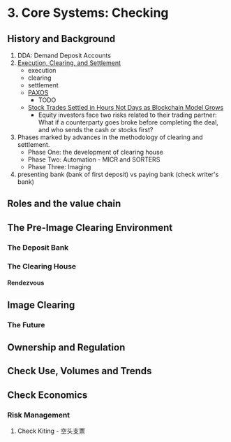 # 3. Core Systems: Checking

## History and Background

1. DDA: Demand Deposit Accounts
2. [Execution, Clearing, and Settlement](https://thismatter.com/money/stocks/settlement-and-clearing.htm#:~:text=Settlement%20is%20the%20actual%20exchange,transfer%20of%20money%20and%20securities.&text=Central%20clearing%20uses%20a%20third,a%20clearinghouse%20%E2%80%94%20to%20clear%20trades.)
   - execution
   - clearing
   - settlement
   - [PAXOS](https://www.paxos.com/)
     - TODO
   - [Stock Trades Settled in Hours Not Days as Blockchain Model Grows](https://www.bloomberg.com/news/articles/2021-04-06/stock-trades-settled-in-hours-not-days-as-blockchain-model-grows?srnd=premium)
     - Equity investors face two risks related to their trading partner: What if a counterparty goes broke before completing the deal, and who sends the cash or stocks first? 
2. Phases marked by advances in the methodology of clearing and settlement.
   - Phase One: the development of clearing house
   - Phase Two: Automation - MICR and SORTERS
   - Phase Three: Imaging 
3. presenting bank (bank of first deposit) vs paying bank (check writer's bank)

## Roles and the value chain

## The Pre-Image Clearing Environment
### The Deposit Bank
### The Clearing House
#### Rendezvous

## Image Clearing
### The Future

## Ownership and Regulation

## Check Use, Volumes and Trends

## Check Economics

### Risk Management 

1. Check Kiting - 空头支票